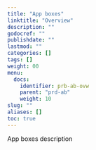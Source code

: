 ```yaml
---
title: "App boxes"
linktitle: "Overview"
description: ""
godocref: ""
publishdate: ""
lastmod: ""
categories: []
tags: []
weight: 00
menu:
  docs: 
    identifier: prb-ab-ovw
    parent: "prd-ab"
    weight: 10
slug: ""
aliases: []
toc: true
---
```


App boxes description
